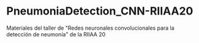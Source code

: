 # PneumoniaDetection_CNN-RIIAA20
Materiales del taller de "Redes neuronales convolucionales para la detección de neumonía" de la RIIAA 20
